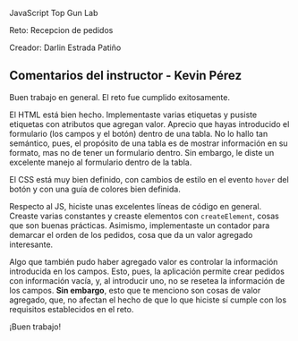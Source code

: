 JavaScript Top Gun Lab

Reto: Recepcion de pedidos

Creador:
Darlin Estrada Patiño

## Comentarios del instructor - Kevin Pérez
Buen trabajo en general. El reto fue cumplido exitosamente.

El HTML está bien hecho. Implementaste varias etiquetas y pusiste etiquetas con atributos que agregan valor. Aprecio que hayas introducido el formulario (los campos y el botón) dentro de una tabla. No lo hallo tan semántico, pues, el propósito de una tabla es de mostrar información en su formato, mas no de tener un formulario dentro. Sin embargo, le diste un excelente manejo al formulario dentro de la tabla.

El CSS está muy bien definido, con cambios de estilo en el evento `hover` del botón y con una guía de colores bien definida.

Respecto al JS, hiciste unas excelentes líneas de código en general. Creaste varias constantes y creaste elementos con `createElement`, cosas que son buenas prácticas. Asimismo, implementaste un contador para demarcar el orden de los pedidos, cosa que da un valor agregado interesante.

Algo que también pudo haber agregado valor es controlar la información introducida en los campos. Esto, pues, la aplicación permite crear pedidos con información vacía, y, al introducir uno, no se resetea la información de los campos. **Sin embargo**, esto que te menciono son cosas de valor agregado, que, no afectan el hecho de que lo que hiciste sí cumple con los requisitos establecidos en el reto.

¡Buen trabajo!